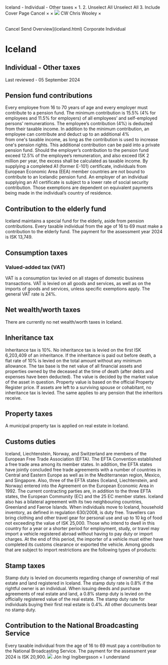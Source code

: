 Iceland - Individual - Other taxes
×
1.
2.
Unselect All
Unselect All
3.
Include Cover Page
Cancel
×
×
![](-/media/world-wide-tax-summaries/attachments/global---chris-wooley.ashx%3Frev=ac5e5f3223b34096b1afc2a6009c7320&revision=ac5e5f32-23b3-4096-b1af-c2a6009c7320&hash=859B7ADC84DC2CBEC9760E9E6EE7DE6D0A8BFCDF)
CW
Chris Wooley
×
######
Cancel
Send
Overview](iceland.html)
Corporate
Individual
# Iceland
## Individual - Other taxes
Last reviewed - 05 September 2024
## Pension fund contributions
Every employee from 16 to 70 years of age and every employer must contribute to a pension fund. The minimum contribution is 15.5% (4% for employees and 11.5% for employers) of all employees’ and self-employed persons’ remunerations. The employee’s contribution (4%) is deducted from their taxable income.
In addition to the minimum contribution, an employee can contribute and deduct up to an additional 4% from one's taxable income, as long as the contribution is used to increase one's pension rights. This additional contribution can be paid into a private pension fund.
Should the employer’s contribution to the pension fund exceed 12.5% of the employee’s remuneration, and also exceed ISK 2 million per year, the excess shall be calculated as taxable income.
By supplying a completed A1 (former E-101) certificate, individuals from European Economic Area (EEA) member countries are not bound to contribute to an Icelandic pension fund. An employer of an individual supplying an A1 certificate is subject to a lower rate of social security contribution. Those exemptions are dependent on equivalent payments being made in the individual’s country of residence.
## Contribution to the elderly fund
Iceland maintains a special fund for the elderly, aside from pension contributions. Every taxable individual from the age of 16 to 69 must make a contribution to the elderly fund. The payment for the assessment year 2024 is ISK 13,749.
## Consumption taxes
### Valued-added tax (VAT)
VAT is a consumption tax levied on all stages of domestic business transactions. VAT is levied on all goods and services, as well as on the imports of goods and services, unless specific exemptions apply.
The general VAT rate is 24%.
## Net wealth/worth taxes
There are currently no net wealth/worth taxes in Iceland.
## Inheritance tax
Inheritance tax is 10%.
No inheritance tax is levied on the first ISK 6,203,409 of an inheritance. If the inheritance is paid out before death, a flat rate of 10% is levied on the total amount without any minimum allowance.
The tax base is the net value of all financial assets and properties owned by the deceased at the time of death (after debts and expenses have been deducted). The value is decided by the market value of the asset in question. Property value is based on the official Property Register price.
If assets are left to a surviving spouse or cohabitant, no inheritance tax is levied. The same applies to any pension that the inheritors receive.
## Property taxes
A municipal property tax is applied on real estate in Iceland.
## Customs duties
Iceland, Liechtenstein, Norway, and Switzerland are members of the European Free Trade Association (EFTA). The EFTA Convention established a free trade area among its member states. In addition, the EFTA states have jointly concluded free trade agreements with a number of countries in Central and Eastern Europe as well as in the Mediterranean region, Mexico, and Singapore. Also, three of the EFTA states (Iceland, Liechtenstein, and Norway) entered into the Agreement on the European Economic Area in 1992. The current contracting parties are, in addition to the three EFTA states, the European Community (EC) and the 25 EC member states. Iceland also has a bilateral agreement with its two neighbouring countries, Greenland and Faeroe Islands.
When individuals move to Iceland, household inventory, as defined in regulation 630/2008, is duty free.
Travellers can bring clothing and other travel gear for personal use and up to 10 kg of food not exceeding the value of ISK 25,000. Those who intend to dwell in this country for a year or a shorter period for employment, study, or travel may import a vehicle registered abroad without having to pay duty or import charges. At the end of this period, the importer of a vehicle must either have completed its customs clearance or exported the vehicle.
Among goods that are subject to import restrictions are the following types of products:
## Stamp taxes
Stamp duty is levied on documents regarding change of ownership of real estate and land registered in Iceland.
The stamp duty rate is 0.8% if the rightful owner is an individual.
When issuing deeds and purchase agreements of real estate and land, a 0.8% stamp duty is levied on the officially registered value of the real estate. The stamp duty rate for individuals buying their first real estate is 0.4%.
All other documents bear no stamp duty.
## Contribution to the National Broadcasting Service
Every taxable individual from the age of 16 to 69 must pay a contribution to the National Broadcasting Service. The payment for the assessment year 2024 is ISK 20,900.
![](-/media/world-wide-tax-summaries/attachments/iceland---jon-ingi.ashx%3Frev=71e9a844c19b4a25b9d1f548d2c56ab8&revision=71e9a844-c19b-4a25-b9d1-f548d2c56ab8&hash=4010FA68E93420848D888C3F5B52E736A228AA2C)
Jón Ingi Ingibergsson
×
I understand